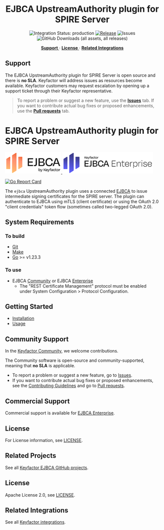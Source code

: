 <h1 align="center" style="border-bottom: none">
    EJBCA UpstreamAuthority plugin for SPIRE Server
</h1>

<p align="center">
  <!-- Badges -->
<img src="https://img.shields.io/badge/integration_status-production-3D1973?style=flat-square" alt="Integration Status: production" />
<a href="https://github.com/Keyfactor/ejbca-spiffe-spire-upstreamauthority-plugin/releases"><img src="https://img.shields.io/github/v/release/Keyfactor/ejbca-spiffe-spire-upstreamauthority-plugin?style=flat-square" alt="Release" /></a>
<img src="https://img.shields.io/github/issues/Keyfactor/ejbca-spiffe-spire-upstreamauthority-plugin?style=flat-square" alt="Issues" />
<img src="https://img.shields.io/github/downloads/Keyfactor/ejbca-spiffe-spire-upstreamauthority-plugin/total?style=flat-square&label=downloads&color=28B905" alt="GitHub Downloads (all assets, all releases)" />
</p>

<p align="center">
  <!-- TOC -->
  <a href="#support">
    <b>Support</b>
  </a> 
  ·
  <a href="#license">
    <b>License</b>
  </a>
  ·
  <a href="https://github.com/topics/keyfactor-integration">
    <b>Related Integrations</b>
  </a>
</p>

## Support
The EJBCA UpstreamAuthority plugin for SPIRE Server is open source and there is **no SLA**. Keyfactor will address issues as resources become available. Keyfactor customers may request escalation by opening up a support ticket through their Keyfactor representative. 

> To report a problem or suggest a new feature, use the **[Issues](../../issues)** tab. If you want to contribute actual bug fixes or proposed enhancements, use the **[Pull requests](../../pulls)** tab.


# EJBCA UpstreamAuthority plugin for SPIRE Server

<!--EJBCA Community logo -->
<a href="https://ejbca.org">
    <img src=".github/images/community-ejbca.png?raw=true)" alt="EJBCA logo" title="EJBCA" height="70" />
</a>
<!--EJBCA Enterprise logo -->
<a href="https://www.keyfactor.com/products/ejbca-enterprise/">
    <img src=".github/images/keyfactor-ejbca-enterprise.png?raw=true)" alt="EJBCA logo" title="EJBCA" height="70" />
</a>

[![Go Report Card](https://goreportcard.com/badge/github.com/Keyfactor/ejbca-spire-upstreamauthority-plugin)](https://goreportcard.com/report/github.com/Keyfactor/ejbca-spire-upstreamauthority-plugin)

<!--- Short intro here! --->
<!--- Include a description of the project/repository, the purpose of it, what problems it solves, when to use it (and not use it), etc. --->

The `ejbca` UpstreamAuthority plugin uses a connected [EJBCA](https://www.ejbca.org/) to issue intermediate signing certificates for the SPIRE server. The plugin can authenticate to EJBCA using mTLS (client certificate) or using the OAuth 2.0 "client credentials" token flow (sometimes called two-legged OAuth 2.0).

## System Requirements

<!--- Insert any requirements in this section. --->
### To build

* [Git](https://git-scm.com/)
* [Make](https://www.gnu.org/software/make/)
* [Go](https://golang.org/) >= v1.23.3

### To use

* EJBCA [Community](https://www.ejbca.org/) or EJBCA [Enterprise](https://www.keyfactor.com/products/ejbca-enterprise/)
  * The "REST Certificate Management" protocol must be enabled under System Configuration > Protocol Configuration.

## Getting Started

* [Installation](docs/install.md)
* [Usage](docs/usage.md)

## Community Support

In the [Keyfactor Community](https://www.keyfactor.com/community/), we welcome contributions.

The Community software is open-source and community-supported, meaning that **no SLA** is applicable.

* To report a problem or suggest a new feature, go to [Issues](../../issues).
* If you want to contribute actual bug fixes or proposed enhancements, see the [Contributing Guidelines](CONTRIBUTING.md) and go to [Pull requests](../../pulls).

## Commercial Support

Commercial support is available for [EJBCA Enterprise](https://www.keyfactor.com/products/ejbca-enterprise/).

<!--- For SignServer, update to the following text and link:
Commercial support is available for [SignServer Enterprise](https://www.keyfactor.com/products/signserver-enterprise/).
--->

## License

<!--- No updates needed --->
For License information, see [LICENSE](LICENSE).

## Related Projects

See all [Keyfactor EJBCA GitHub projects](https://github.com/orgs/Keyfactor/repositories?q=ejbca).



## License

Apache License 2.0, see [LICENSE](LICENSE).

## Related Integrations

See all [Keyfactor integrations](https://github.com/topics/keyfactor-integration).